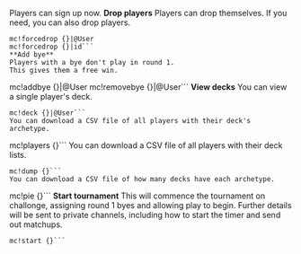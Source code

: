 Players can sign up now.
**Drop players**
Players can drop themselves.
If you need, you can also drop players.
```
mc!forcedrop {}|@User
mc!forcedrop {}|id```
**Add bye**
Players with a bye don't play in round 1.
This gives them a free win.
```
mc!addbye {}|@User
mc!removebye {}|@User```
**View decks**
You can view a single player's deck.
```
mc!deck {}|@User```
You can download a CSV file of all players with their deck's archetype.
```
mc!players {}```
You can download a CSV file of all players with their deck lists.
```
mc!dump {}```
You can download a CSV file of how many decks have each archetype.
```
mc!pie {}```
**Start tournament**
This will commence the tournament on challonge, assigning round 1 byes and allowing play to begin.
Further details will be sent to private channels, including how to start the timer and send out matchups.
```
mc!start {}```
